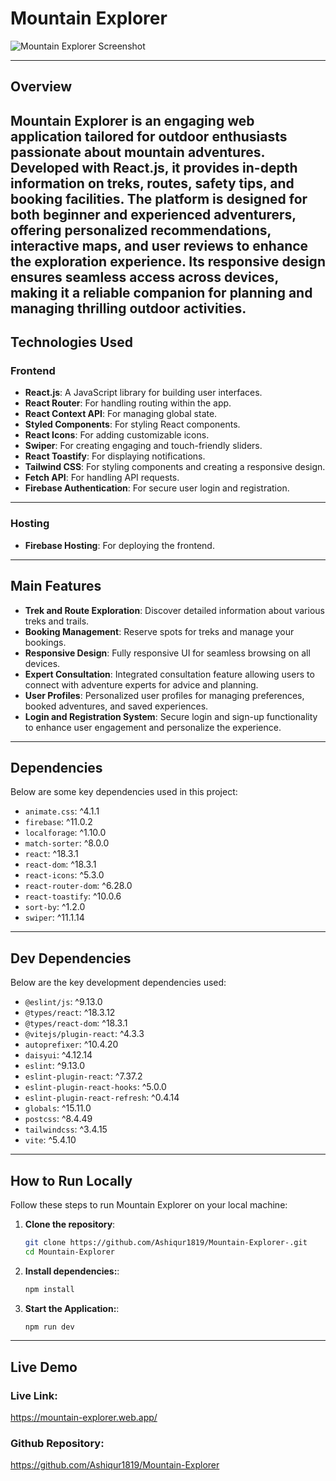 
# Mountain Explorer

![Mountain Explorer Screenshot](https://i.ibb.co.com/JzwMNV3/mountain-explorer.png)

---

## Overview

**Mountain Explorer** is an engaging web application tailored for outdoor enthusiasts passionate about mountain adventures. Developed with React.js, it provides in-depth information on treks, routes, safety tips, and booking facilities. The platform is designed for both beginner and experienced adventurers, offering personalized recommendations, interactive maps, and user reviews to enhance the exploration experience. Its responsive design ensures seamless access across devices, making it a reliable companion for planning and managing thrilling outdoor activities.
---

## Technologies Used
### Frontend
- **React.js**: A JavaScript library for building user interfaces.
- **React Router**: For handling routing within the app.
- **React Context API**: For managing global state.
- **Styled Components**: For styling React components.
- **React Icons**: For adding customizable icons.
- **Swiper**: For creating engaging and touch-friendly sliders.
- **React Toastify**: For displaying notifications. 
- **Tailwind CSS**: For styling components and creating a responsive design.
- **Fetch API**: For handling API requests. 
- **Firebase Authentication**: For secure user login and registration.
---

### Hosting
- **Firebase Hosting**: For deploying the frontend.
---

## Main Features
- **Trek and Route Exploration**: Discover detailed information about various treks and trails.
- **Booking Management**: Reserve spots for treks and manage your bookings.
- **Responsive Design**: Fully responsive UI for seamless browsing on all devices.   
- **Expert Consultation**: Integrated consultation feature allowing users to connect with adventure experts for advice and planning.
- **User Profiles**: Personalized user profiles for managing preferences, booked adventures, and saved experiences.
- **Login and Registration System**: Secure login and sign-up functionality to enhance user engagement and personalize the experience. 

---

## Dependencies

Below are some key dependencies used in this project:

- `animate.css`: ^4.1.1
- `firebase`: ^11.0.2
- `localforage`: ^1.10.0
- `match-sorter`: ^8.0.0
- `react`: ^18.3.1
- `react-dom`: ^18.3.1
- `react-icons`: ^5.3.0
- `react-router-dom`: ^6.28.0
- `react-toastify`: ^10.0.6
- `sort-by`: ^1.2.0
- `swiper`: ^11.1.14

---


## Dev Dependencies

Below are the key development dependencies used:

- `@eslint/js`: ^9.13.0
- `@types/react`: ^18.3.12
- `@types/react-dom`: ^18.3.1
- `@vitejs/plugin-react`: ^4.3.3
- `autoprefixer`: ^10.4.20
- `daisyui`: ^4.12.14
- `eslint`: ^9.13.0
- `eslint-plugin-react`: ^7.37.2
- `eslint-plugin-react-hooks`: ^5.0.0
- `eslint-plugin-react-refresh`: ^0.4.14
- `globals`: ^15.11.0
- `postcss`: ^8.4.49
- `tailwindcss`: ^3.4.15
- `vite`: ^5.4.10

---

## How to Run Locally

Follow these steps to run Mountain Explorer on your local machine:

1. **Clone the repository**:

   ```bash
   git clone https://github.com/Ashiqur1819/Mountain-Explorer-.git
   cd Mountain-Explorer
   
2. **Install dependencies:**:
   ```bash
   npm install

3. **Start the Application:**:
   ```bash
   npm run dev
---

## Live Demo
### Live Link:
https://mountain-explorer.web.app/
### Github Repository:
https://github.com/Ashiqur1819/Mountain-Explorer
